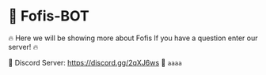 # 🌹 Fofis-BOT
🔥 Here we will be showing more about Fofis If you have a question enter our server! 🔥

🌈 Discord Server: https://discord.gg/2qXJ6ws 🌈
`aaaa`
